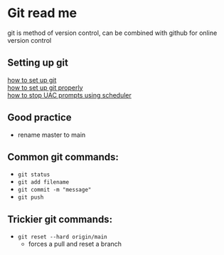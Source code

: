 # Git read me
git is method of version control, can be combined with github for online version control

## Setting up git
[how to set up git](https://kbroman.org/github_tutorial/pages/first_time.html)  
[how to set up git properly](https://medium.com/@aklson_DS/how-to-properly-setup-your-github-repository-windows-version-ea596b398b)  
[how to stop UAC prompts using scheduler](https://www.makeuseof.com/tag/stop-annoying-uac-prompts-how-to-create-a-user-account-control-whitelist-windows/)

## Good practice
- rename master to main

## Common git commands:
- `git status`
- `git add filename`
- `git commit -m "message"`
- `git push`

## Trickier git commands:
- `git reset --hard origin/main`
    - forces a pull and reset a branch